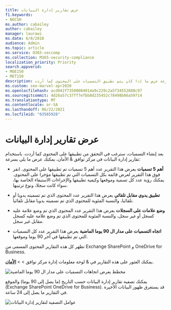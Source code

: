 ```yaml
---
title: عرض تقارير إدارة البيانات
f1.keywords:
- NOCSH
ms.author: cabailey
author: cabailey
manager: laurawi
ms.date: 6/8/2018
audience: Admin
ms.topic: article
ms.service: O365-seccomp
ms.collection: M365-security-compliance
localization_priority: Priority
search.appverid:
- MOE150
- MET150
description: باستخدام تقارير إدارة البيانات في مركز & الأمان، يمكنك بسرعة عرض ما إذا كان يتم تطبيق التسميات على المحتوى كما أردت.
ms.custom: seo-marvel-apr2020
ms.openlocfilehash: acd042f73500004014a9c229c2a5f34552888c97
ms.sourcegitcommit: 4d26a57c37ff7efbb8d235452c78498b06a59714
ms.translationtype: MT
ms.contentlocale: ar-SA
ms.lasthandoff: 06/22/2021
ms.locfileid: "63565928"
---
```

# <a name="view-the-data-governance-reports"></a>عرض تقارير إدارة البيانات

بعد إنشاء التسميات، سترغب في التحقق من تطبيقها على المحتوى كما أردت. باستخدام تقارير إدارة البيانات في مركز توافق &amp; الأمان، يمكنك عرض ما يلي بسرعة:
  
- **أهم 5 تسميات** يعرض هذا التقرير عدد أهم 5 تسميات تم تطبيقها على المحتوى. انقر فوق هذا التقرير لعرض قائمة بكل التسميات التي تم تطبيقها مؤخرا على المحتوى. يمكنك رؤية عدد كل تسمية وموقعها وكيفية تطبيقها والإجراءات الاستبقاء الخاصة بها، سواء كانت سجلا، ونوع ترتيبها. 
    
- **تطبيق يدوي مقابل تلقائي** يعرض هذا التقرير عدد المحتوى الذي تم تسميته يدويا أو تلقائيا، والنسبة المئوية للمحتوى الذي تم تسميته يدويا مقابل تلقائيا. 
    
- **وضع علامات على السجلات** يعرض هذا التقرير عدد المحتوى الذي تم وضع علامة عليه كسجل أو غير سجل، والنسبة المئوية للمحتوى الذي تم وضع علامة عليه كسجل مقابل غير سجل. 
    
- **اتجاه التسميات على مدار ال 90 يوما الماضية** يعرض هذا التقرير عدد كل التسميات التي تم تطبيقها في آخر 90 يوما وموقعها. 
    
تظهر كل هذه التقارير المحتوى المسمى من Exchange SharePoint و OneDrive for Business.
  
يمكنك العثور على هذه التقارير في &amp; لوحة معلومات إدارة مركز توافق \>  \> [**الأمان**](https://protection.office.com/datamanagement/dashboard).
  
![مخطط يعرض اتجاهات التسميات على مدار ال 90 يوما الماضية](../media/0cc06c18-d3b1-4984-8374-47655fb38dd2.png)
  
يمكنك تصفية تقارير إدارة البيانات حسب التاريخ (ما يصل إلى 90 يوما) والموقع (Exchange SharePoint OneDrive for Business). قد يستغرق ظهور البيانات الأخيرة في التقارير ما يصل إلى 24 ساعة.
  
![عوامل التصفية لتقارير إدارة البيانات](../media/77e60284-edf3-42d7-aee7-f72b2568f722.png)
  


